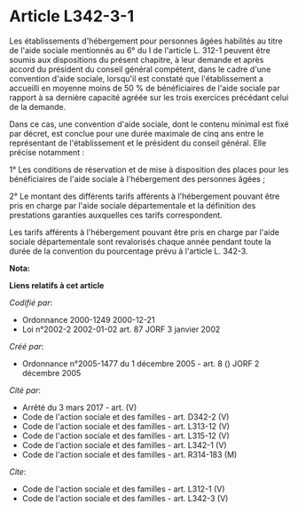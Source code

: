# Article L342-3-1

Les établissements d'hébergement pour personnes âgées habilités au titre de l'aide sociale mentionnés au 6° du I de l'article
L. 312-1 peuvent être soumis aux dispositions du présent chapitre, à leur demande et après accord du président du conseil
général compétent, dans le cadre d'une convention d'aide sociale, lorsqu'il est constaté que l'établissement a accueilli en
moyenne moins de 50 % de bénéficiaires de l'aide sociale par rapport à sa dernière capacité agréée sur les trois exercices
précédant celui de la demande. 

Dans ce cas, une convention d'aide sociale, dont le contenu minimal est fixé par décret, est conclue pour une durée maximale
de cinq ans entre le représentant de l'établissement et le président du conseil général. Elle précise notamment : 

1° Les conditions de réservation et de mise à disposition des places pour les bénéficiaires de l'aide sociale à l'hébergement
des personnes âgées ; 

2° Le montant des différents tarifs afférents à l'hébergement pouvant être pris en charge par l'aide sociale départementale
et la définition des prestations garanties auxquelles ces tarifs correspondent. 

Les tarifs afférents à l'hébergement pouvant être pris en charge par l'aide sociale départementale sont revalorisés chaque
année pendant toute la durée de la convention du pourcentage prévu à l'article L. 342-3.

**Nota:**



**Liens relatifs à cet article**

_Codifié par_:

  - Ordonnance 2000-1249 2000-12-21
  - Loi n°2002-2 2002-01-02 art. 87 JORF 3 janvier 2002

_Créé par_:

  - Ordonnance n°2005-1477 du 1 décembre 2005 - art. 8 () JORF 2 décembre 2005

_Cité par_:

  - Arrêté du 3 mars 2017 - art. (V)
  - Code de l'action sociale et des familles - art. D342-2 (V)
  - Code de l'action sociale et des familles - art. L313-12 (V)
  - Code de l'action sociale et des familles - art. L315-12 (V)
  - Code de l'action sociale et des familles - art. L342-1 (V)
  - Code de l'action sociale et des familles - art. R314-183 (M)

_Cite_:

  - Code de l'action sociale et des familles - art. L312-1 (V)
  - Code de l'action sociale et des familles - art. L342-3 (V)
